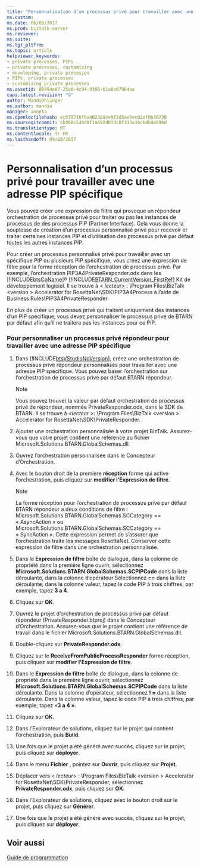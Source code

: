 ```yaml
---
title: "Personnalisation d’un processus privé pour travailler avec une adresse PIP spécifique | Documents Microsoft"
ms.custom: 
ms.date: 06/08/2017
ms.prod: biztalk-server
ms.reviewer: 
ms.suite: 
ms.tgt_pltfrm: 
ms.topic: article
helpviewer_keywords:
- private processes, PIPs
- private processes, customizing
- developing, private processes
- PIPs, private processes
- customizing private processes
ms.assetid: 88494e87-25a0-4c94-9396-61a0e07964aa
caps.latest.revision: "9"
author: MandiOhlinger
ms.author: mandia
manager: anneta
ms.openlocfilehash: ec579716f9ab02389ce9f2d5ae5ec02ef0b30730
ms.sourcegitcommit: cb908c540d8f1a692d01dc8f313e16cb4b4e696d
ms.translationtype: MT
ms.contentlocale: fr-FR
ms.lasthandoff: 09/20/2017
---
```

# <a name="customizing-a-private-process-to-work-with-a-specific-pip"></a>Personnalisation d’un processus privé pour travailler avec une adresse PIP spécifique
Vous pouvez créer une expression de filtre qui provoque un répondeur orchestration de processus privé pour traiter ou pas les instances de processus de des processus PIP (Partner Interface). Cela vous donne la souplesse de création d’un processus personnalisé privé pour recevoir et traiter certaines instances PIP et d’utilisation des processus privé par défaut toutes les autres instances PIP.  
  
 Pour créer un processus personnalisé privé pour travailler avec un spécifique PIP ou plusieurs PIP spécifique, vous créez une expression de filtre pour la forme réception de l’orchestration de processus privé. Par exemple, l’orchestration PIP3A4PrivateResponder.odx dans les [!INCLUDE[btsCoName](../../includes/btsconame-md.md)]® [!INCLUDE[BTARN_CurrentVersion_FirstRef](../../includes/btarn-currentversion-firstref-md.md)] Kit de développement logiciel. Il se trouve à \< *lecteur*> : \Program Files\BizTalk \<version > Accelerator for RosettaNet\SDK\PIP3A4Process à l’aide de Business Rules\PIP3A4PrivateResponder.  
  
 En plus de créer un processus privé qui traitent uniquement des instances d’un PIP spécifique, vous devez personnaliser le processus privé de BTARN par défaut afin qu’il ne traitera pas les instances pour ce PIP.  
  
### <a name="to-customize-a-responder-private-process-to-work-with-a-specific-pip"></a>Pour personnaliser un processus privé répondeur pour travailler avec une adresse PIP spécifique  
  
1.  Dans [!INCLUDE[btsVStudioNoVersion](../../includes/btsvstudionoversion-md.md)], créez une orchestration de processus privé répondeur personnalisés pour travailler avec une adresse PIP spécifique. Vous pouvez baser l’orchestration sur l’orchestration de processus privé par défaut BTARN répondeur.  
  
    > [!NOTE]
    >  Vous pouvez trouver la valeur par défaut orchestration de processus privé de répondeur, nommée PrivateResponder.odx, dans le SDK de BTARN. Il se trouve à  *\<lecteur >*: \Program Files\BizTalk \<version > Accelerator for RosettaNet\SDK\PrivateResponder.  
  
2.  Ajouter une orchestration personnalisée à votre projet BizTalk. Assurez-vous que votre projet contient une référence au fichier Microsoft.Solutions.BTARN.GlobalSchemas.dll.  
  
3.  Ouvrez l’orchestration personnalisée dans le Concepteur d’Orchestration.  
  
4.  Avec le bouton droit de la première **réception** forme qui active l’orchestration, puis cliquez sur **modifier l’Expression de filtre**.  
  
    > [!NOTE]
    >  La forme réception pour l’orchestration de processus privé par défaut BTARN répondeur a deux conditions de filtre : Microsoft.Solutions.BTARN.GlobalSchemas.SCCategory == « AsyncAction » ou Microsoft.Solutions.BTARN.GlobalSchemas.SCCategory == « SyncAction ». Cette expression permet de s’assurer que l’orchestration traite les messages RosettaNet. Conserver cette expression de filtre dans une orchestration personnalisée.  
  
5.  Dans le **Expression de filtre** boîte de dialogue, dans la colonne de propriété dans la première ligne ouvrir, sélectionnez **Microsoft.Solutions.BTARN.GlobalSchemas.SCPIPCode** dans la liste déroulante, dans la colonne d’opérateur Sélectionnez  **==**  dans la liste déroulante, dans la colonne valeur, tapez le code PIP à trois chiffres, par exemple, tapez **3 a 4**.  
  
6.  Cliquez sur **OK**.  
  
7.  Ouvrez le projet d’orchestration de processus privé par défaut répondeur (PrivateResponder.btproj) dans le Concepteur d’Orchestration. Assurez-vous que le projet contient une référence de travail dans le fichier Microsoft.Solutions.BTARN.GlobalSchemas.dll.  
  
8.  Double-cliquez sur **PrivateResponder.odx**.  
  
9. Cliquez sur le **ReceiveFromPublicProcessResponder** forme réception, puis cliquez sur **modifier l’Expression de filtre**.  
  
10. Dans le **Expression de filtre** boîte de dialogue, dans la colonne de propriété dans la première ligne ouvrir, sélectionnez **Microsoft.Solutions.BTARN.GlobalSchemas.SCPIPCode** dans la liste déroulante. Dans la colonne d’opérateur, sélectionnez **! =** dans la liste déroulante. Dans la colonne valeur, tapez le code PIP à trois chiffres, par exemple, tapez «**3 a 4 »**.  
  
11. Cliquez sur **OK**.  
  
12. Dans l’Explorateur de solutions, cliquez sur le projet qui contient l’orchestration, puis **Build**.  
  
13. Une fois que le projet a été généré avec succès, cliquez sur le projet, puis cliquez sur **déployer**.  
  
14. Dans le menu **Fichier** , pointez sur **Ouvrir**, puis cliquez sur **Projet**.  
  
15. Déplacer vers \< *lecteur*> : \Program Files\BizTalk \<version > Accelerator for RosettaNet\SDK\PrivateResponder, sélectionnez **PrivateResponder.odx**, puis cliquez sur  **OK**.  
  
16. Dans l’Explorateur de solutions, cliquez avec le bouton droit sur le projet, puis cliquez sur **Générer**.  
  
17. Une fois que le projet a été généré avec succès, cliquez sur le projet, puis cliquez sur **déployer**.  
  
## <a name="see-also"></a>Voir aussi  
 [Guide de programmation](../../adapters-and-accelerators/accelerator-rosettanet/programming-guide2.md)